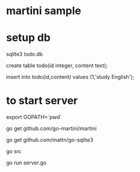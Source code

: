 # martini sample

# setup db

sqlite3 todo.db

create table todo(id integer, content text);

insert into todo(id,content) values (1,'study English');


# to start server

export GOPATH=\`pwd\`

go get github.com/go-martini/martini

go get github.com/mattn/go-sqlite3

go src

go run server.go

